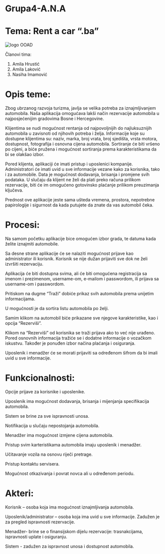 # Grupa4-A.N.A

# Tema: Rent a car “.ba”

![logo OOAD](https://user-images.githubusercontent.com/44146663/55323464-6bf04900-547f-11e9-9bce-094dadb3163f.jpg)

Članovi tima:

1.	Amila Hrustić
2.	Amila Laković
3.	Nasiha Imamović

# Opis teme:

Zbog ubrzanog razvoja turizma, javlja se velika potreba za iznajmljivanjem automobila. Naša aplikacija omogućava lakši način rezervacije automobila u najposjećenijim gradovima Bosne i Hercegovine. 

Klijentima se nudi mogućnost rentanja od najpovoljnijih do najluksuznijih automobila u zavisnoti od njihovih potreba i želja. Informacije koje su dostupne klijentima su: naziv, marka, broj vrata, broj sjedišta, vrsta motora, dostupnost, fotografija i osnovna cijena automobila. Sortiranje će biti vršeno po cijeni, a biće pružena i mogućnost sortiranja prema karakteristikama da bi se olakšao izbor. 

Pored klijenta, aplikaciji će imati pristup i uposlenici kompanije. Administratori će imati uvid u sve informacije vezane kako za korisnika, tako i za automobile. Data je mogućnost dodavanja, brisanja i promjene svih podataka. U slučaju da klijent ne želi da plati preko računa prilikom rezervacije, biti će im omogućeno gotovinsko plaćanje prilikom preuzimanja ključeva. 

Prednost ove aplikacije jeste sama ušteda vremena, prostora, nepotrebne papirologije i sigurnost da kada putujete da znate da vas automobil čeka.

# Procesi:

Na samom početku aplikacije bice omogućen izbor grada, te datuma kada želite iznajmiti automobile.

Sa desne strane aplikacije će se nalaziti mogućnost prijave kao administrator ili korisnik. Korisnik se nije dužan prijaviti sve dok ne želi izvršiti rezervaciju.

Aplikacija će biti dostupna svima, ali će biti omogućena registracija sa imenom i prezimenom, username-om, e-mailom i passwordom, ili prijava sa username-om i passwordom. 

Pritiskom na dugme “Traži” dobiće prikaz svih automobila prema unijetim informacijama.

U mogućnosti je da sortira listu automobila po želji. 

Samim klikom na automobil biće prikazane sve njegove karakteristike, kao i opcija “Rezerviši”.

Klikom na “Rezerviši” od korisnika se traži prijava ako to već nije urađeno. Pored osnovnih informacija tražiće se i dodatne informacije o vozačkom iskustvu. Također je ponuđen izbor načina plaćanja i osiguranja.

Uposlenik i menadžer će se morati prijaviti sa određenom šifrom da bi imali uvid u sve informacije.


# Funkcionalnosti:

Opcije prijave za korisnike i uposlenike.

Uposlenik ima mogućnost dodavanja, brisanja i mijenjanja specifikacija automobila.

Sistem se brine za sve ispravnosti unosa.

Notifikacija u slučaju nepostojanja automobila.

Menadžer ima mogućnost izmjene cijena automobila.

Pristup svim karteristikama automobila imaju uposlenik i menadžer.

Učitavanje vozila na osnovu riječi pretrage.

Pristup kontaktu servisera.

Mogućnost otkazivanja i povrat novca ali u određenom periodu.


# Akteri:

Korisnik – osoba koja ima mogućnost iznajmljivanja automobila.

Uposlenik/administrator – osoba koja ima uvid u sve informacije. Zadužen je za pregled ispravnosti rezervacije.

Menadžer- brine  se o finansijskom dijelu rezervacije: trasnakcijama,  ispravnosti uplate i osiguranju.

Sistem - zadužen za ispravnost unosa i dostupnost automobila.

